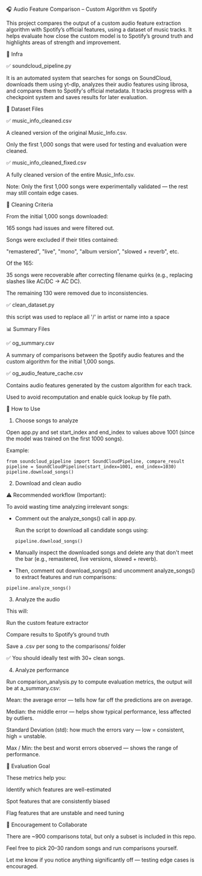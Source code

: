 🎧 Audio Feature Comparison – Custom Algorithm vs Spotify

This project compares the output of a custom audio feature extraction algorithm with Spotify’s official features, using a dataset of music tracks. It helps evaluate how close the custom model is to Spotify’s ground truth and highlights areas of strength and improvement.

🔩 Infra

✅ soundcloud_pipeline.py

It is an automated system that searches for songs on SoundCloud, downloads them using yt-dlp, analyzes their audio features using librosa, and compares them to Spotify's official metadata. It tracks progress with a checkpoint system and saves results for later evaluation.

📁 Dataset Files

✅ music_info_cleaned.csv

A cleaned version of the original Music_Info.csv.

Only the first 1,000 songs that were used for testing and evaluation were cleaned.


✅ music_info_cleaned_fixed.csv

A fully cleaned version of the entire Music_Info.csv.

Note: Only the first 1,000 songs were experimentally validated — the rest may still contain edge cases.


🧹 Cleaning Criteria

From the initial 1,000 songs downloaded:

165 songs had issues and were filtered out.

Songs were excluded if their titles contained:

"remastered", "live", "mono", "album version", "slowed + reverb", etc.

Of the 165:

35 songs were recoverable after correcting filename quirks (e.g., replacing slashes like AC/DC → AC DC).

The remaining 130 were removed due to inconsistencies.


✅ clean_dataset.py

this script was used to replace all '/' in artist or name into a space


📊 Summary Files

✅ og_summary.csv

A summary of comparisons between the Spotify audio features and the custom algorithm for the initial 1,000 songs.


✅ og_audio_feature_cache.csv

Contains audio features generated by the custom algorithm for each track.

Used to avoid recomputation and enable quick lookup by file path.


🚀 How to Use

1. Choose songs to analyze

Open app.py and set start_index and end_index to values above 1001 (since the model was trained on the first 1000 songs).

Example:
```
from soundcloud_pipeline import SoundCloudPipeline, compare_result
pipeline = SoundCloudPipeline(start_index=1001, end_index=1030)
pipeline.download_songs()
```
2. Download and clean audio
   
⚠️ Recommended workflow (Important):


To avoid wasting time analyzing irrelevant songs:

- Comment out the analyze_songs() call in app.py.

    Run the script to download all candidate songs using:
    ```
    pipeline.download_songs()
    ```

- Manually inspect the downloaded songs and delete any that don't meet the bar
(e.g., remastered, live versions, slowed + reverb).

- Then, comment out download_songs() and uncomment analyze_songs() to extract features and run comparisons:

```
pipeline.analyze_songs()
```

3. Analyze the audio
   
This will:

Run the custom feature extractor

Compare results to Spotify’s ground truth

Save a .csv per song to the comparisons/ folder

✅ You should ideally test with 30+ clean songs.

4. Analyze performance
   
Run comparison_analysis.py to compute evaluation metrics, the output will be at a_summary.csv:

Mean: the average error — tells how far off the predictions are on average.

Median: the middle error — helps show typical performance, less affected by outliers.

Standard Deviation (std): how much the errors vary — low = consistent, high = unstable.

Max / Min: the best and worst errors observed — shows the range of performance.


🔬 Evaluation Goal

These metrics help you:

Identify which features are well-estimated

Spot features that are consistently biased

Flag features that are unstable and need tuning

🧪 Encouragement to Collaborate

There are ~900 comparisons total, but only a subset is included in this repo.

Feel free to pick 20–30 random songs and run comparisons yourself.

Let me know if you notice anything significantly off — testing edge cases is encouraged.
